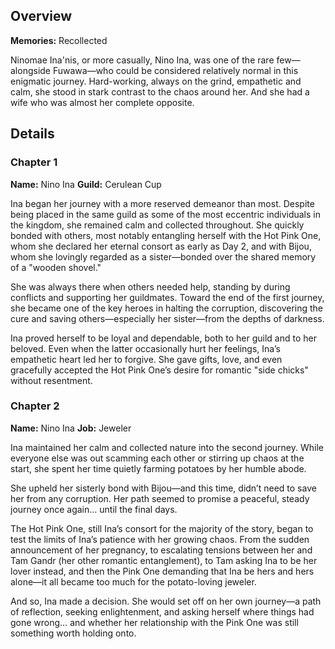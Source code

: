 <!-- title: Ninomae Ina'nis -->
<!-- quote: Potato... Po-ta-to -->
<!-- chapters: -1 -->
<!-- images: (Ina's Chapter 1 Profile), (Ina, along with Shiori, activating their Revelation), (Recollection - Ninomae Ina'nis), (Ina's Chapter 2 Profile), (Ina in Chapter 2's Ending)  -->
<!-- model: false -->

## Overview

**Memories:** Recollected

Ninomae Ina'nis, or more casually, Nino Ina, was one of the rare few—alongside Fuwawa—who could be considered relatively normal in this enigmatic journey. Hard-working, always on the grind, empathetic and calm, she stood in stark contrast to the chaos around her. And she had a wife who was almost her complete opposite.

## Details

### Chapter 1

**Name:** Nino Ina
**Guild:** Cerulean Cup

Ina began her journey with a more reserved demeanor than most. Despite being placed in the same guild as some of the most eccentric individuals in the kingdom, she remained calm and collected throughout. She quickly bonded with others, most notably entangling herself with the Hot Pink One, whom she declared her eternal consort as early as Day 2, and with Bijou, whom she lovingly regarded as a sister—bonded over the shared memory of a "wooden shovel."

She was always there when others needed help, standing by during conflicts and supporting her guildmates. Toward the end of the first journey, she became one of the key heroes in halting the corruption, discovering the cure and saving others—especially her sister—from the depths of darkness.

Ina proved herself to be loyal and dependable, both to her guild and to her beloved. Even when the latter occasionally hurt her feelings, Ina’s empathetic heart led her to forgive. She gave gifts, love, and even gracefully accepted the Hot Pink One’s desire for romantic "side chicks" without resentment.

### Chapter 2

**Name:** Nino Ina
**Job:** Jeweler

Ina maintained her calm and collected nature into the second journey. While everyone else was out scamming each other or stirring up chaos at the start, she spent her time quietly farming potatoes by her humble abode.

She upheld her sisterly bond with Bijou—and this time, didn’t need to save her from any corruption. Her path seemed to promise a peaceful, steady journey once again… until the final days.

The Hot Pink One, still Ina’s consort for the majority of the story, began to test the limits of Ina’s patience with her growing chaos. From the sudden announcement of her pregnancy, to escalating tensions between her and Tam Gandr (her other romantic entanglement), to Tam asking Ina to be her lover instead, and then the Pink One demanding that Ina be hers and hers alone—it all became too much for the potato-loving jeweler.

And so, Ina made a decision. She would set off on her own journey—a path of reflection, seeking enlightenment, and asking herself where things had gone wrong… and whether her relationship with the Pink One was still something worth holding onto.

